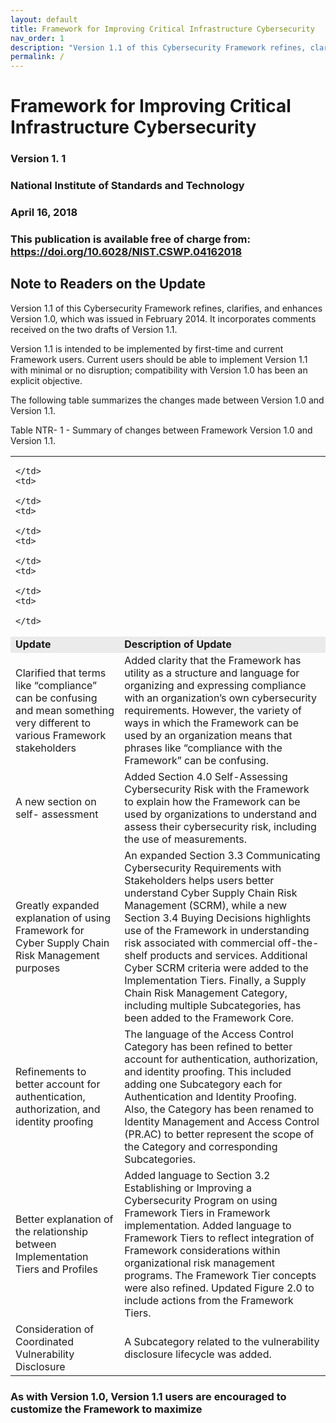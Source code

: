 ```yaml
---
layout: default
title: Framework for Improving Critical Infrastructure Cybersecurity 
nav_order: 1
description: "Version 1.1 of this Cybersecurity Framework refines, clarifies, and enhances Version 1.0, which was issued in February 2014. It incorporates comments received on the two drafts of Version 1.1."
permalink: /
---
```


# Framework for Improving Critical Infrastructure Cybersecurity
### Version 1. 1
### National Institute of Standards and Technology
### April 16, 2018

### This publication is available free of charge from: https://doi.org/10.6028/NIST.CSWP.04162018 

## Note to Readers on the Update
Version 1.1 of this Cybersecurity Framework refines, clarifies, and enhances Version 1.0, which was issued in February 2014. It incorporates comments received on the two drafts of Version 1.1.

Version 1.1 is intended to be implemented by first-time and current Framework users. Current users should be able to implement Version 1.1 with minimal or no disruption; compatibility with Version 1.0 has been an explicit objective.

The following table summarizes the changes made between Version 1.0 and Version 1.1.

Table NTR- 1 - Summary of changes between Framework Version 1.0 and Version 1.1.

<table>
  <tr>
    <td>

    </td>
    <td>
  
    </td>
    <td>

    </td>
    <td>

    </td>
    <td>

    </td>
    <td>

    </td>
  </tr>
  <tr>
    <td colspan="2" style="font-weight:bold; background-color:#ebebeb">
      Update
    </td>
    <td colspan="6" style="font-weight:bold; background-color:#ebebeb">
      Description of Update
    </td>
  </tr>
  <tr>
    <td colspan="2">
      Clarified that terms like “compliance” can be confusing and mean something very different to various Framework stakeholders
    </td>
    <td colspan="6">
      Added clarity that the Framework has utility as a structure and language for organizing and expressing compliance with an organization’s own cybersecurity requirements. However, the variety of ways in which the Framework can be used by an organization means that phrases like “compliance with the Framework” can be confusing.
    </td>
  </tr>
  <tr>
    <td colspan="2">
      A new section on self- assessment
    </td>
    <td colspan="4">
      Added Section 4.0 Self-Assessing Cybersecurity Risk with the Framework to explain how the Framework can be used by organizations to understand and assess their cybersecurity risk, including the use of measurements.
    </td>
  </tr>
  <tr>
    <td colspan="2">
      Greatly expanded explanation of using Framework for Cyber Supply Chain Risk Management purposes
    </td>
    <td colspan="4">
      An expanded Section 3.3 Communicating Cybersecurity Requirements with Stakeholders helps users better understand Cyber Supply Chain Risk Management (SCRM), while a new Section 3.4 Buying Decisions highlights use of the Framework in understanding risk associated with commercial off-the-shelf products and services. Additional Cyber SCRM criteria were added to the Implementation Tiers. Finally, a Supply Chain Risk Management Category, including multiple Subcategories, has been added to the Framework Core.
    </td>
  </tr>
  <tr>
    <td colspan="2">
      Refinements to better account for authentication, authorization, and identity proofing
    </td>
    <td colspan="4">
      The language of the Access Control Category has been refined to better account for authentication, authorization, and identity proofing. This included adding one Subcategory each for Authentication and Identity Proofing. Also, the Category has been renamed to Identity Management and Access Control (PR.AC) to better represent the scope of the Category and corresponding Subcategories.
    </td>
  </tr>
  <tr>
    <td colspan="2">
      Better explanation of the relationship between Implementation Tiers and Profiles
    </td>
    <td colspan="4">
      Added language to Section 3.2 Establishing or Improving a Cybersecurity Program on using Framework Tiers in Framework implementation. Added language to Framework Tiers to reflect integration of Framework considerations within organizational risk management programs. The Framework Tier concepts were also refined. Updated Figure 2.0 to include actions from the Framework Tiers.
    </td>
  </tr>
  <tr>
    <td colspan="2">
      Consideration of Coordinated Vulnerability Disclosure
    </td>
    <td colspan="4">
      A Subcategory related to the vulnerability disclosure lifecycle was added.
    </td>
  </tr>
</table>

### As with Version 1.0, Version 1.1 users are encouraged to customize the Framework to maximize

